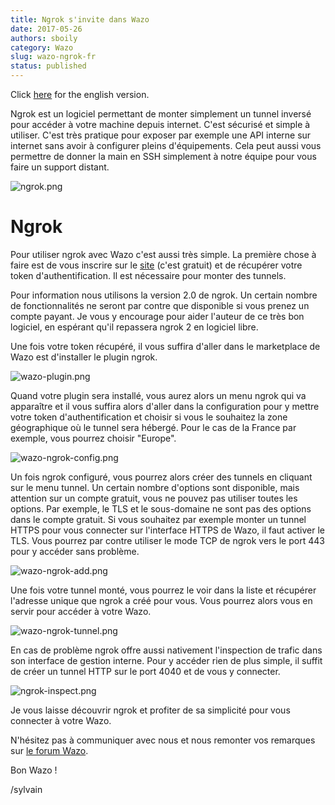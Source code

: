 ```yaml
---
title: Ngrok s'invite dans Wazo
date: 2017-05-26
authors: sboily
category: Wazo
slug: wazo-ngrok-fr
status: published
---
```


Click [here](https://wazo-platform.org/blog/wazo-ngrok-en) for the english version.

Ngrok est un logiciel permettant de monter simplement un tunnel inversé pour accéder à votre machine depuis internet. C'est sécurisé et simple à utiliser. C'est très pratique pour exposer par exemple une API interne sur internet sans avoir à configurer pleins d'équipements. Cela peut aussi vous permettre de donner la main en SSH simplement à notre équipe pour vous faire un support distant.

![ngrok.png](../static/images/blog/wazo-ngrok/ngrok.png 'Ngrok website')

<!-- truncate -->

# Ngrok

Pour utiliser ngrok avec Wazo c'est aussi très simple. La première chose à faire est de vous inscrire sur le [site](https://ngrok.com) (c'est gratuit) et de récupérer votre token d'authentification. Il est nécessaire pour monter des tunnels.

Pour information nous utilisons la version 2.0 de ngrok. Un certain nombre de fonctionnalités ne seront par contre que disponible si vous prenez un compte payant. Je vous y encourage pour aider l'auteur de ce très bon logiciel, en espérant qu'il repassera ngrok 2 en logiciel libre.

Une fois votre token récupéré, il vous suffira d'aller dans le marketplace de Wazo est d'installer le plugin ngrok.

![wazo-plugin.png](../static/images/blog/wazo-ngrok/wazo-plugin.png 'Wazo ngrok plugin')

Quand votre plugin sera installé, vous aurez alors un menu ngrok qui va apparaître et il vous suffira alors d'aller dans la configuration pour y mettre votre token d'authentification et choisir si vous le souhaitez la zone géographique où le tunnel sera hébergé. Pour le cas de la France par exemple, vous pourrez choisir "Europe".

![wazo-ngrok-config.png](../static/images/blog/wazo-ngrok/wazo-ngrok-config.png 'Wazo ngrok config')

Un fois ngrok configuré, vous pourrez alors créer des tunnels en cliquant sur le menu tunnel. Un certain nombre d'options sont disponible, mais attention sur un compte gratuit, vous ne pouvez pas utiliser toutes les options. Par exemple, le TLS et le sous-domaine ne sont pas des options dans le compte gratuit. Si vous souhaitez par exemple monter un tunnel HTTPS pour vous connecter sur l'interface HTTPS de Wazo, il faut activer le TLS. Vous pourrez par contre utiliser le mode TCP de ngrok vers le port 443 pour y accéder sans problème.

![wazo-ngrok-add.png](../static/images/blog/wazo-ngrok/wazo-ngrok-add.png 'Wazo ngrok add tunnel')

Une fois votre tunnel monté, vous pourrez le voir dans la liste et récupérer l'adresse unique que ngrok a créé pour vous. Vous pourrez alors vous en servir pour accéder à votre Wazo.

![wazo-ngrok-tunnel.png](../static/images/blog/wazo-ngrok/wazo-ngrok-tunnel.png 'Wazo ngrok tunnel')

En cas de problème ngrok offre aussi nativement l'inspection de trafic dans son interface de gestion interne. Pour y accéder rien de plus simple, il suffit de créer un tunnel HTTP sur le port 4040 et de vous y connecter.

![ngrok-inspect.png](../static/images/blog/wazo-ngrok/ngrok-inspect.png 'Ngrok inspect')

Je vous laisse découvrir ngrok et profiter de sa simplicité pour vous connecter à votre Wazo.

N'hésitez pas à communiquer avec nous et nous remonter vos remarques sur [le forum Wazo](https://wazo-platform.discourse.group).

Bon Wazo !

/sylvain
